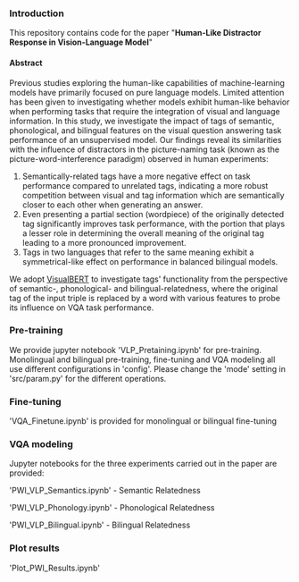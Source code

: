 




### Introduction 

This repository contains code for the paper "<b>Human-Like Distractor Response in Vision-Language Model</b>"

#### Abstract 
Previous studies exploring the human-like capabilities of machine-learning models have primarily focused on pure language models. 
Limited attention has been given to investigating whether models exhibit human-like behavior when performing tasks that require the integration of visual and language information.
In this study, we investigate the impact of tags of semantic, phonological, and bilingual features on the visual question answering task performance of an unsupervised model. 
Our findings reveal its similarities with the influence of distractors in the picture-naming task (known as the picture-word-interference paradigm) observed in human experiments: 
1) Semantically-related tags have a more negative effect on task performance compared to unrelated tags, indicating a more robust competition between visual and tag information which are semantically closer to each other when generating an answer. 
2) Even presenting a partial section (wordpiece) of the originally detected tag significantly improves task performance, with the portion that plays a lesser role in determining the overall meaning of the original tag leading to a more pronounced improvement. 
3) Tags in two languages that refer to the same meaning  exhibit a symmetrical-like effect on performance in balanced bilingual models.

We adopt [VisualBERT](https://github.com/uclanlp/visualbert) to investigate tags' functionality from the perspective of semantic-, phonological- and bilingual-relatedness, where the original tag of the input triple is replaced by a word with various features to probe its influence on VQA task performance.

### Pre-training

We provide jupyter notebook 'VLP_Pretaining.ipynb' for pre-training. Monolingual and bilingual pre-training, fine-tuning and VQA modeling all use different configurations in 'config'. Please change the 'mode' setting in 'src/param.py' for the different operations. 

### Fine-tuning

'VQA_Finetune.ipynb' is provided for monolingual or bilingual fine-tuning

### VQA modeling

Jupyter notebooks for the three experiments carried out in the paper are provided:

'PWI_VLP_Semantics.ipynb' - Semantic Relatedness

'PWI_VLP_Phonology.ipynb' - Phonological Relatedness

'PWI_VLP_Bilingual.ipynb' - Bilingual Relatedness

### Plot results

'Plot_PWI_Results.ipynb'
